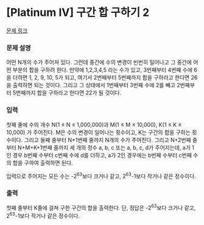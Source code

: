 # [Platinum IV] 구간 합 구하기 2

[문제 링크](https://www.acmicpc.net/problem/10999) 

### 문제 설명

<p>어떤 N개의 수가 주어져 있다. 그런데 중간에 수의 변경이 빈번히 일어나고 그 중간에 어떤 부분의 합을 구하려 한다. 만약에 1,2,3,4,5 라는 수가 있고, 3번째부터 4번째 수에 6을 더하면 1, 2, 9, 10, 5가 되고, 여기서 2번째부터 5번째까지 합을 구하라고 한다면 26을 출력하면 되는 것이다. 그리고 그 상태에서 1번째부터 3번째 수에 2를 빼고 2번째부터 5번째까지 합을 구하라고 한다면 22가 될 것이다.</p>

### 입력 

 <p>첫째 줄에 수의 개수 N(1 ≤ N ≤ 1,000,000)과 M(1 ≤ M ≤ 10,000), K(1 ≤ K ≤ 10,000) 가 주어진다. M은 수의 변경이 일어나는 횟수이고, K는 구간의 합을 구하는 횟수이다. 그리고 둘째 줄부터 N+1번째 줄까지 N개의 수가 주어진다. 그리고 N+2번째 줄부터 N+M+K+1번째 줄까지 세 개의 정수 a, b, c 또는 a, b, c, d가 주어지는데, a가 1인 경우 b번째 수부터 c번째 수에 d를 더하고, a가 2인 경우에는 b번째 수부터 c번째 수의 합을 구하여 출력하면 된다.</p>

<p>입력으로 주어지는 모든 수는 -2<sup>63</sup>보다 크거나 같고, 2<sup>63</sup>-1보다 작거나 같은 정수이다.</p>

### 출력 

 <p>첫째 줄부터 K줄에 걸쳐 구한 구간의 합을 출력한다. 단, 정답은 -2<sup>63</sup>보다 크거나 같고, 2<sup>63</sup>-1보다 작거나 같은 정수이다.</p>

